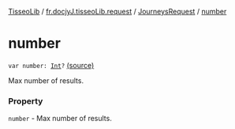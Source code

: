 [TisseoLib](../../index.md) / [fr.docjyJ.tisseoLib.request](../index.md) / [JourneysRequest](index.md) / [number](./number.md)

# number

`var number: `[`Int`](https://kotlinlang.org/api/latest/jvm/stdlib/kotlin/-int/index.html)`?` [(source)](https://github.com/docjyJ/TisseoLib/tree/master/src/main/kotlin/fr/docjyJ/tisseoLib/request/JourneysRequest.kt#L57)

Max number of results.

### Property

`number` - Max number of results.